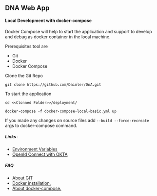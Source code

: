 ## DNA Web App

#### **Local Development with docker-compose**

Docker Compose will help to start the application and support to develop and debug as docker container in the local machine.

Prerequisites tool are

* Git
* Docker
* Docker Compose

Clone the Git Repo

```
git clone https://github.com/Daimler/DnA.git
```

To start the application

```
cd <<Clonned Folder>>/deployment/

docker-compose -f docker-compose-local-basic.yml up
```

If you made any changes on source files add `--build --force-recreate` args to docker-compose command.

##### Links-

* [Environment Variables](./APP-ENV-CONFIG.md)
* [OpenId Connect with OKTA](./OPENID-CONNECT.md)

##### FAQ

* [About GIT](https://git-scm.com/doc)
* [Docker installation.](https://docs.docker.com/get-docker/)
* [About docker-compose.](https://docs.docker.com/compose/)
